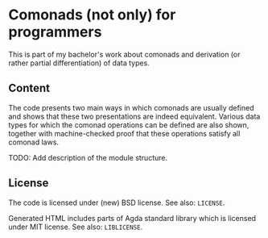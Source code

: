 Comonads (not only) for programmers
===================================

This is part of my bachelor's work about comonads and derivation (or rather partial differentiation) of data types.

Content
-------

The code presents two main ways in which comonads are usually defined and shows that these two presentations are indeed equivalent. Various data types for which the comonad operations can be defined are also shown, together with machine-checked proof that these operations satisfy all comonad laws.

TODO: Add description of the module structure.

License
-------

The code is licensed under (new) BSD license. See also: `LICENSE`.

Generated HTML includes parts of Agda standard library which is licensed under MIT license. See also: `LIBLICENSE`.
